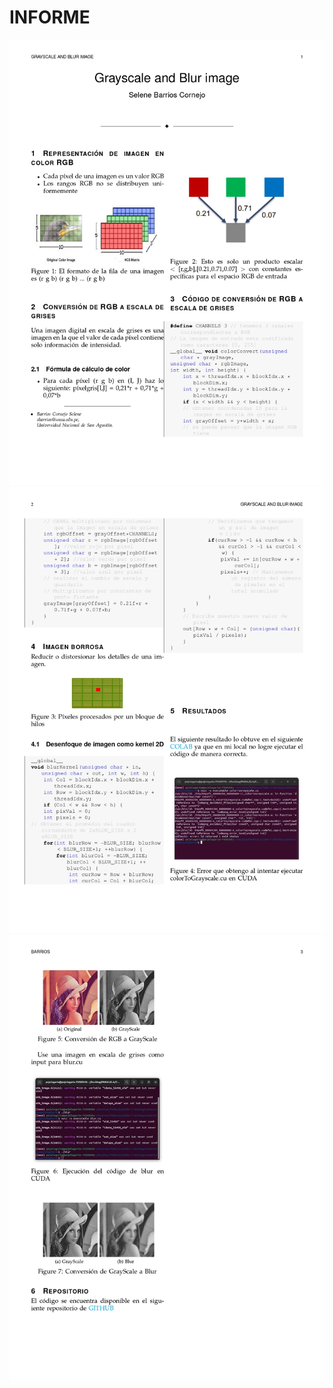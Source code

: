 # INFORME
![This is a alt text.](GRAYSCALE_BLUR_IMG_CPD_page-0001.jpg "This is a sample image.")
![This is a alt text.](GRAYSCALE_BLUR_IMG_CPD_page-0002.jpg "This is a sample image.")
![This is a alt text.](GRAYSCALE_BLUR_IMG_CPD_page-0003.jpg "This is a sample image.")
